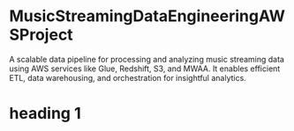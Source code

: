 # MusicStreamingDataEngineeringAWSProject
A scalable data pipeline for processing and analyzing music streaming data using AWS services like Glue, Redshift, S3, and MWAA. It enables efficient ETL, data warehousing, and orchestration for insightful analytics.

# heading 1
